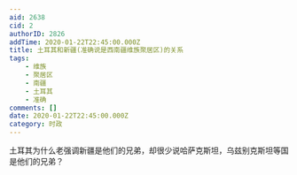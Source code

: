 ```yaml
---
aid: 2638
cid: 2
authorID: 2826
addTime: 2020-01-22T22:45:00.000Z
title: 土耳其和新疆(准确说是西南疆维族聚居区)的关系
tags:
    - 维族
    - 聚居区
    - 南疆
    - 土耳其
    - 准确
comments: []
date: 2020-01-22T22:45:00.000Z
category: 时政
---
```


土耳其为什么老强调新疆是他们的兄弟，却很少说哈萨克斯坦，乌兹别克斯坦等国是他们的兄弟？
